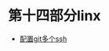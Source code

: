 # 第十四部分linx
 

* [配置git多个ssh][1]

[1]: https://github.com/MarsPen/-notes-summary/blob/master/linx/git.md
